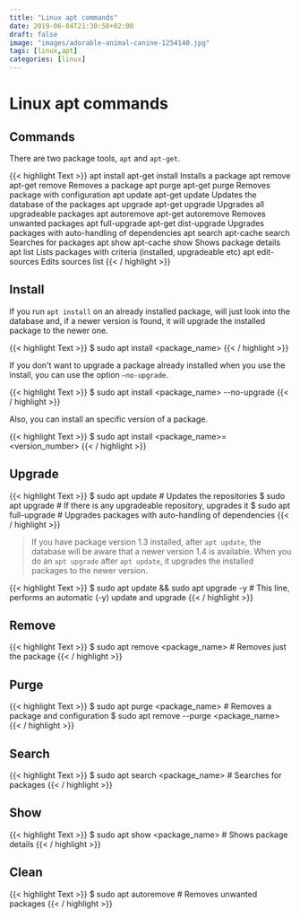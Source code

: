```yaml
---
title: "Linux apt commands"
date: 2019-06-04T21:30:50+02:00
draft: false
image: "images/adorable-animal-canine-1254140.jpg"
tags: [linux,apt]
categories: [linux]
---
```

# Linux apt commands

## Commands

There are two package tools, `apt` and `apt-get`.

{{< highlight Text >}}
apt install       apt-get install       Installs a package
apt remove        apt-get remove        Removes a package
apt purge         apt-get purge         Removes package with configuration
apt update        apt-get update        Updates the database of the packages
apt upgrade       apt-get upgrade       Upgrades all upgradeable packages
apt autoremove	  apt-get autoremove    Removes unwanted packages
apt full-upgrade  apt-get dist-upgrade  Upgrades packages with auto-handling of dependencies
apt search        apt-cache search      Searches for packages
apt show          apt-cache show        Shows package details
apt list                                Lists packages with criteria (installed, upgradeable etc)
apt edit-sources                        Edits sources list
{{< / highlight >}}

## Install

If you run `apt install` on an already installed package, will just look into the database and,
if a newer version is found, it will upgrade the installed package to the newer one.

{{< highlight Text >}}
$ sudo apt install <package_name>
{{< / highlight >}}

If you don't want to upgrade a package already installed when you use the install, you can use the option `–no-upgrade`.

{{< highlight Text >}}
$ sudo apt install <package_name> --no-upgrade
{{< / highlight >}}

Also, you can install an specific version of a package.

{{< highlight Text >}}
$ sudo apt install <package_name>=<version_number>
{{< / highlight >}}

## Upgrade

{{< highlight Text >}}
$ sudo apt update       # Updates the repositories
$ sudo apt upgrade      # If there is any upgradeable repository, upgrades it
$ sudo apt full-upgrade # Upgrades packages with auto-handling of dependencies
{{< / highlight >}}

> If you have package version 1.3 installed, after `apt update`, the database will be aware that a newer version 1.4 is available.
When you do an `apt upgrade` after `apt update`, it upgrades the installed packages to the newer version.

{{< highlight Text >}}
$ sudo apt update && sudo apt upgrade -y # This line, performs an automatic (-y) update and upgrade
{{< / highlight >}}

## Remove

{{< highlight Text >}}
$ sudo apt remove <package_name> # Removes just the package
{{< / highlight >}}

## Purge

{{< highlight Text >}}
$ sudo apt purge <package_name> # Removes a package and configuration
$ sudo apt remove --purge <package_name>
{{< / highlight >}}

## Search

{{< highlight Text >}}
$ sudo apt search <package_name> # Searches for packages
{{< / highlight >}}

## Show

{{< highlight Text >}}
$ sudo apt show <package_name> # Shows package details
{{< / highlight >}}

## Clean

{{< highlight Text >}}
$ sudo apt autoremove # Removes unwanted packages
{{< / highlight >}}
